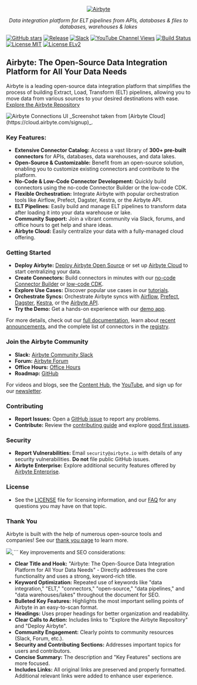 <p align="center">
  <a href="https://airbyte.com"><img src="https://assets.website-files.com/605e01bc25f7e19a82e74788/624d9c4a375a55100be6b257_Airbyte_logo_color_dark.svg" alt="Airbyte"></a>
</p>

<p align="center">
    <em>Data integration platform for ELT pipelines from APIs, databases & files to databases, warehouses & lakes</em>
</p>

[![GitHub stars](https://img.shields.io/github/stars/airbytehq/airbyte?style=social&label=Star&maxAge=2592000)](https://github.com/airbytehq/airbyte/stargazers/)
[![Release](https://img.shields.io/github/v/release/airbytehq/airbyte?color=white)](https://github.com/airbytehq/airbyte/releases)
[![Slack](https://img.shields.io/badge/slack-join-white.svg?logo=slack)](https://airbytehq.slack.com/)
[![YouTube Channel Views](https://img.shields.io/youtube/channel/views/UCQ_JWEFzs1_INqdhIO3kmrw?style=social)](https://www.youtube.com/c/AirbyteHQ/?sub_confirmation=1)
[![Build Status](https://img.shields.io/github/actions/workflow/status/airbytehq/airbyte/gradle.yml?branch=master)](https://github.com/airbytehq/airbyte/actions/workflows/gradle.yml)
[![License MIT](https://img.shields.io/static/v1?label=license&message=MIT&color=white)](https://github.com/airbytehq/airbyte/tree/master/docs/project-overview/licenses)
[![License ELv2](https://img.shields.io/static/v1?label=license&message=ELv2&color=white)](https://github.com/airbytehq/airbyte/tree/master/docs/project-overview/licenses)

## Airbyte: The Open-Source Data Integration Platform for All Your Data Needs

Airbyte is a leading open-source data integration platform that simplifies the process of building Extract, Load, Transform (ELT) pipelines, allowing you to move data from various sources to your desired destinations with ease.  [Explore the Airbyte Repository](https://github.com/airbytehq/airbyte)

<img src="https://github.com/airbytehq/airbyte/assets/38087517/35b01d0b-00bf-407b-87e6-a5cd5cd720b5" alt="Airbyte Connections UI">
_Screenshot taken from [Airbyte Cloud](https://cloud.airbyte.com/signup)_.

### Key Features:

*   **Extensive Connector Catalog:** Access a vast library of **300+ pre-built connectors** for APIs, databases, data warehouses, and data lakes.
*   **Open-Source & Customizable:** Benefit from an open-source solution, enabling you to customize existing connectors and contribute to the platform.
*   **No-Code & Low-Code Connector Development:** Quickly build connectors using the no-code Connector Builder or the low-code CDK.
*   **Flexible Orchestration:** Integrate Airbyte with popular orchestration tools like Airflow, Prefect, Dagster, Kestra, or the Airbyte API.
*   **ELT Pipelines:** Easily build and manage ELT pipelines to transform data after loading it into your data warehouse or lake.
*   **Community Support:** Join a vibrant community via Slack, forums, and office hours to get help and share ideas.
*   **Airbyte Cloud:** Easily centralize your data with a fully-managed cloud offering.

### Getting Started

*   **Deploy Airbyte:** [Deploy Airbyte Open Source](https://docs.airbyte.com/quickstart/deploy-airbyte) or set up [Airbyte Cloud](https://docs.airbyte.com/cloud/getting-started-with-airbyte-cloud) to start centralizing your data.
*   **Create Connectors:** Build connectors in minutes with our [no-code Connector Builder](https://docs.airbyte.com/connector-development/connector-builder-ui/overview) or [low-code CDK](https://docs.airbyte.com/connector-development/config-based/low-code-cdk-overview).
*   **Explore Use Cases:** Discover popular use cases in our [tutorials](https://airbyte.com/tutorials).
*   **Orchestrate Syncs:** Orchestrate Airbyte syncs with [Airflow](https://docs.airbyte.com/operator-guides/using-the-airflow-airbyte-operator), [Prefect](https://docs.airbyte.com/operator-guides/using-prefect-task), [Dagster](https://docs.airbyte.com/operator-guides/using-dagster-integration), [Kestra](https://docs.airbyte.com/operator-guides/using-kestra-plugin), or the [Airbyte API](https://reference.airbyte.com/reference/start).
*   **Try the Demo:** Get a hands-on experience with our [demo app](https://demo.airbyte.io/).

For more details, check out our [full documentation](https://docs.airbyte.com/), learn about [recent announcements](https://airbyte.com/blog-categories/company-updates), and the complete list of connectors in the [registry](https://connectors.airbyte.com/files/generated_reports/connector_registry_report.html).

### Join the Airbyte Community

*   **Slack:** [Airbyte Community Slack](https://airbyte.com/community)
*   **Forum:** [Airbyte Forum](https://github.com/airbytehq/airbyte/discussions)
*   **Office Hours:** [Office Hours](https://airbyte.io/daily-office-hours/)
*   **Roadmap:** [GitHub](https://github.com/orgs/airbytehq/projects/37/views/1?pane=issue&itemId=26937554)

For videos and blogs, see the [Content Hub](https://airbyte.com/content-hub), the [YouTube](https://www.youtube.com/c/AirbyteHQ), and sign up for our [newsletter](https://airbyte.com/newsletter).

### Contributing

*   **Report Issues:** Open a [GitHub issue](https://github.com/airbytehq/airbyte/issues/new/choose) to report any problems.
*   **Contribute:** Review the [contributing guide](https://docs.airbyte.com/contributing-to-airbyte/) and explore [good first issues](https://github.com/airbytehq/airbyte/labels/contributor-program).

### Security

*   **Report Vulnerabilities:** Email `security@airbyte.io` with details of any security vulnerabilities. **Do not** file public GitHub issues.
*   **Airbyte Enterprise:** Explore additional security features offered by [Airbyte Enterprise](https://airbyte.com/airbyte-enterprise).

### License

*   See the [LICENSE](docs/project-overview/licenses/) file for licensing information, and our [FAQ](docs/project-overview/licenses/license-faq.md) for any questions you may have on that topic.

### Thank You

Airbyte is built with the help of numerous open-source tools and companies! See our [thank you page](THANK-YOU.md) to learn more.

<a href="https://github.com/airbytehq/airbyte/graphs/contributors">
  <img src="https://contrib.rocks/image?repo=airbytehq/airbyte"/>
</a>
```
Key improvements and SEO considerations:

*   **Clear Title and Hook:**  "Airbyte: The Open-Source Data Integration Platform for All Your Data Needs" - Directly addresses the core functionality and uses a strong, keyword-rich title.
*   **Keyword Optimization:**  Repeated use of keywords like "data integration," "ELT," "connectors," "open-source," "data pipelines," and "data warehouses/lakes" throughout the document for SEO.
*   **Bulleted Key Features:**  Highlights the most important selling points of Airbyte in an easy-to-scan format.
*   **Headings:** Uses proper headings for better organization and readability.
*   **Clear Calls to Action:**  Includes links to "Explore the Airbyte Repository" and "Deploy Airbyte".
*   **Community Engagement:** Clearly points to community resources (Slack, Forum, etc.).
*   **Security and Contributing Sections:** Addresses important topics for users and contributors.
*   **Concise Summary:** The description and "Key Features" sections are more focused.
*   **Includes Links:**  All original links are preserved and properly formatted.  Additional relevant links were added to enhance user experience.